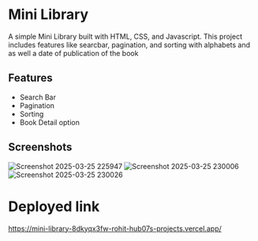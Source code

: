 # Mini Library

A simple Mini Library built with HTML, CSS, and Javascript. This project includes features like searcbar, pagination, and sorting with alphabets and as well a date of publication of the book

## Features

- Search Bar
- Pagination
- Sorting
- Book Detail option


## Screenshots


![Screenshot 2025-03-25 225947](https://github.com/user-attachments/assets/53fabf0e-9fc9-4de2-bc15-b5a0566193fa)
![Screenshot 2025-03-25 230006](https://github.com/user-attachments/assets/cd440b6e-f09f-4b38-a792-2535369d991e)
![Screenshot 2025-03-25 230026](https://github.com/user-attachments/assets/bfba95d9-e891-4132-a023-90dd424d8e5f)

# Deployed link
https://mini-library-8dkyqx3fw-rohit-hub07s-projects.vercel.app/
